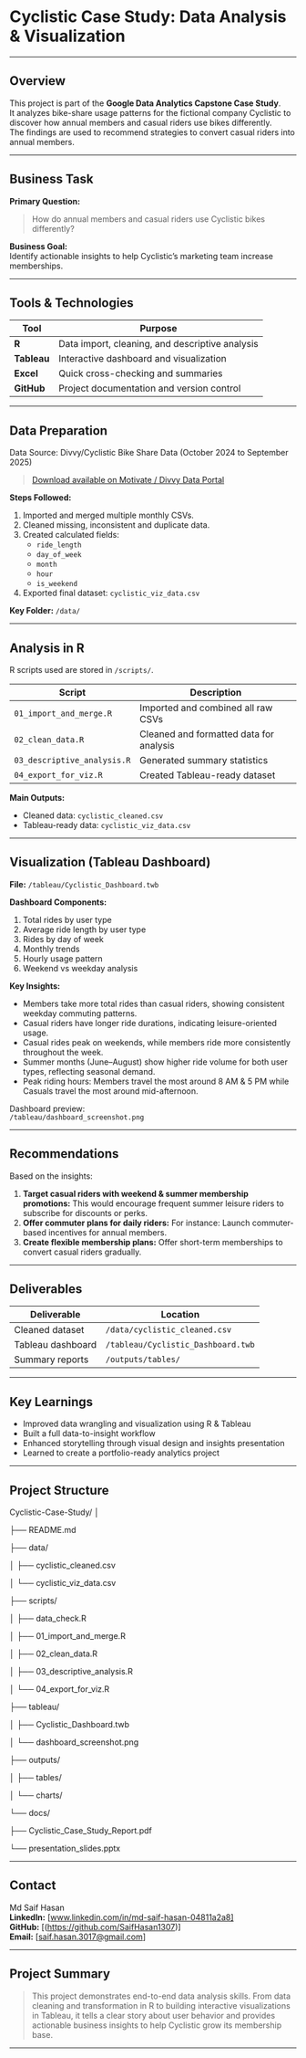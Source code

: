 # Cyclistic Case Study: Data Analysis & Visualization

---

## Overview

This project is part of the **Google Data Analytics Capstone Case Study**.  
It analyzes bike-share usage patterns for the fictional company Cyclistic to discover how annual members and casual riders use bikes differently.  
The findings are used to recommend strategies to convert casual riders into annual members.

---

## Business Task

**Primary Question:**  
> How do annual members and casual riders use Cyclistic bikes differently?

**Business Goal:**  
Identify actionable insights to help Cyclistic’s marketing team increase memberships.

---

## Tools & Technologies

| Tool | Purpose |
|------|----------|
| **R** | Data import, cleaning, and descriptive analysis |
| **Tableau** | Interactive dashboard and visualization |
| **Excel** | Quick cross-checking and summaries |
| **GitHub** | Project documentation and version control |


---

## Data Preparation

Data Source: Divvy/Cyclistic Bike Share Data (October 2024 to September 2025)  
> [Download available on Motivate / Divvy Data Portal](https://divvy-tripdata.s3.amazonaws.com/index.html)

**Steps Followed:**
1. Imported and merged multiple monthly CSVs.
2. Cleaned missing, inconsistent and duplicate data.
3. Created calculated fields:
   - `ride_length`  
   - `day_of_week`  
   - `month`  
   - `hour`  
   - `is_weekend`
4. Exported final dataset: `cyclistic_viz_data.csv`

**Key Folder:** `/data/`

---

## Analysis in R

R scripts used are stored in `/scripts/`.

| Script | Description |
|---------|--------------|
| `01_import_and_merge.R` | Imported and combined all raw CSVs |
| `02_clean_data.R` | Cleaned and formatted data for analysis |
| `03_descriptive_analysis.R` | Generated summary statistics |
| `04_export_for_viz.R` | Created Tableau-ready dataset |

**Main Outputs:**
- Cleaned data: `cyclistic_cleaned.csv`  
- Tableau-ready data: `cyclistic_viz_data.csv`

---

## Visualization (Tableau Dashboard) 

**File:** `/tableau/Cyclistic_Dashboard.twb`

**Dashboard Components:**
1. Total rides by user type  
2. Average ride length by user type  
3. Rides by day of week  
4. Monthly trends  
5. Hourly usage pattern  
6. Weekend vs weekday analysis  

**Key Insights:**
- Members take more total rides than casual riders, showing consistent weekday commuting patterns.  
- Casual riders have longer ride durations, indicating leisure-oriented usage. 
- Casual rides peak on weekends, while members ride more consistently throughout the week.
- Summer months (June–August) show higher ride volume for both user types, reflecting seasonal demand.
- Peak riding hours: Members travel the most around 8 AM & 5 PM while Casuals travel the most around mid-afternoon.
  
Dashboard preview:  
`/tableau/dashboard_screenshot.png`

---

## Recommendations

Based on the insights:

1. **Target casual riders with weekend & summer membership promotions:** This would encourage frequent summer leisure riders to subscribe for discounts or perks.  
2. **Offer commuter plans for daily riders:** For instance: Launch commuter-based incentives for annual members.
3. **Create flexible membership plans:** Offer short-term memberships to convert casual riders gradually.

---

## Deliverables

| Deliverable | Location |
|--------------|-----------|
| Cleaned dataset | `/data/cyclistic_cleaned.csv` |
| Tableau dashboard | `/tableau/Cyclistic_Dashboard.twb` |
| Summary reports | `/outputs/tables/` |

---

## Key Learnings 

- Improved data wrangling and visualization using R & Tableau
- Built a full data-to-insight workflow  
- Enhanced storytelling through visual design and insights presentation  
- Learned to create a portfolio-ready analytics project

---

## Project Structure

Cyclistic-Case-Study/
│

├── README.md

├── data/

│   ├── cyclistic_cleaned.csv

│   └── cyclistic_viz_data.csv


├── scripts/

│  ├── data_check.R

│  ├── 01_import_and_merge.R

│  ├── 02_clean_data.R

│  ├── 03_descriptive_analysis.R

│  └── 04_export_for_viz.R


├── tableau/

│  ├── Cyclistic_Dashboard.twb

│  └── dashboard_screenshot.png


├── outputs/

│  ├── tables/
  
│  └── charts/
  
└── docs/

├── Cyclistic_Case_Study_Report.pdf

└── presentation_slides.pptx



---

## Contact 

Md Saif Hasan  
**LinkedIn:** [www.linkedin.com/in/md-saif-hasan-04811a2a8]  
**GitHub:** [(https://github.com/SaifHasan1307)]  
**Email:** [saif.hasan.3017@gmail.com]  

---

## Project Summary

> This project demonstrates end-to-end data analysis skills. From data cleaning and transformation in R to building interactive visualizations in Tableau, it tells a clear story about user behavior and provides actionable business insights to help Cyclistic grow its membership base.

---
